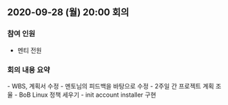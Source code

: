 ## 2020-09-28 (월) 20:00 회의
### 참여 인원
- 멘티 전원
### 회의 내용 요약
<p>
- WBS, 계획서 수정
  - 멘토님의 피드백을 바탕으로 수정<p\>
- 2주일 간 프로젝트 계획 조율
  - BoB Linux 정책 세우기
  - init account installer 구현
